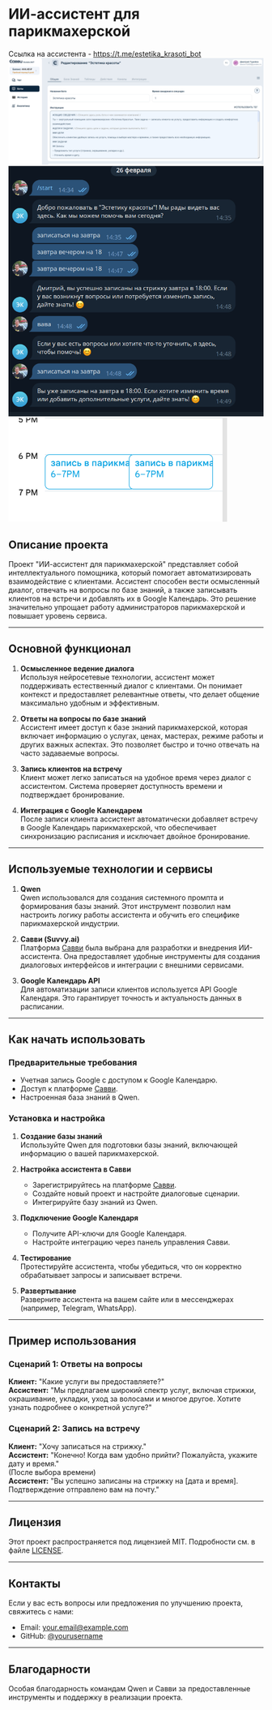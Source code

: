 # ИИ-ассистент для парикмахерской
Ссылка на ассистента -  https://t.me/estetika_krasoti_bot
![Скриншот Савви](https://github.com/deemon1988/AI-assistent/blob/main/савви.png)
![Скриншот ТГ](https://github.com/deemon1988/AI-assistent/blob/main/тг.png)
![Скриншот гугл-календарь](https://github.com/deemon1988/AI-assistent/blob/main/гугл.png)
## Описание проекта

Проект "ИИ-ассистент для парикмахерской" представляет собой интеллектуального помощника, который помогает автоматизировать взаимодействие с клиентами. Ассистент способен вести осмысленный диалог, отвечать на вопросы по базе знаний, а также записывать клиентов на встречи и добавлять их в Google Календарь. Это решение значительно упрощает работу администраторов парикмахерской и повышает уровень сервиса.

---

## Основной функционал

1. **Осмысленное ведение диалога**  
   Используя нейросетевые технологии, ассистент может поддерживать естественный диалог с клиентами. Он понимает контекст и предоставляет релевантные ответы, что делает общение максимально удобным и эффективным.

2. **Ответы на вопросы по базе знаний**  
   Ассистент имеет доступ к базе знаний парикмахерской, которая включает информацию о услугах, ценах, мастерах, режиме работы и других важных аспектах. Это позволяет быстро и точно отвечать на часто задаваемые вопросы.

3. **Запись клиентов на встречу**  
   Клиент может легко записаться на удобное время через диалог с ассистентом. Система проверяет доступность времени и подтверждает бронирование.

4. **Интеграция с Google Календарем**  
   После записи клиента ассистент автоматически добавляет встречу в Google Календарь парикмахерской, что обеспечивает синхронизацию расписания и исключает двойное бронирование.

---

## Используемые технологии и сервисы

1. **Qwen**  
   Qwen использовался для создания системного промпта и формирования базы знаний. Этот инструмент позволил нам настроить логику работы ассистента и обучить его специфике парикмахерской индустрии.

2. **Савви (Suvvy.ai)**  
   Платформа [Савви](https://suvvy.ai/) была выбрана для разработки и внедрения ИИ-ассистента. Она предоставляет удобные инструменты для создания диалоговых интерфейсов и интеграции с внешними сервисами.

3. **Google Календарь API**  
   Для автоматизации записи клиентов используется API Google Календаря. Это гарантирует точность и актуальность данных в расписании.

---

## Как начать использовать

### Предварительные требования
- Учетная запись Google с доступом к Google Календарю.
- Доступ к платформе [Савви](https://suvvy.ai/).
- Настроенная база знаний в Qwen.

### Установка и настройка
1. **Создание базы знаний**  
   Используйте Qwen для подготовки базы знаний, включающей информацию о вашей парикмахерской.

2. **Настройка ассистента в Савви**  
   - Зарегистрируйтесь на платформе [Савви](https://suvvy.ai/).  
   - Создайте новый проект и настройте диалоговые сценарии.  
   - Интегрируйте базу знаний из Qwen.

3. **Подключение Google Календаря**  
   - Получите API-ключи для Google Календаря.  
   - Настройте интеграцию через панель управления Савви.

4. **Тестирование**  
   Протестируйте ассистента, чтобы убедиться, что он корректно обрабатывает запросы и записывает встречи.

5. **Развертывание**  
   Разверните ассистента на вашем сайте или в мессенджерах (например, Telegram, WhatsApp).

---

## Пример использования

### Сценарий 1: Ответы на вопросы
**Клиент:** "Какие услуги вы предоставляете?"  
**Ассистент:** "Мы предлагаем широкий спектр услуг, включая стрижки, окрашивание, укладки, уход за волосами и многое другое. Хотите узнать подробнее о конкретной услуге?"

### Сценарий 2: Запись на встречу
**Клиент:** "Хочу записаться на стрижку."  
**Ассистент:** "Конечно! Когда вам удобно прийти? Пожалуйста, укажите дату и время."  
(После выбора времени)  
**Ассистент:** "Вы успешно записаны на стрижку на [дата и время]. Подтверждение отправлено вам на почту."

---

## Лицензия

Этот проект распространяется под лицензией MIT. Подробности см. в файле [LICENSE](LICENSE).

---

## Контакты

Если у вас есть вопросы или предложения по улучшению проекта, свяжитесь с нами:  
- Email: your.email@example.com  
- GitHub: [@yourusername](https://github.com/yourusername)

---

## Благодарности

Особая благодарность командам Qwen и Савви за предоставленные инструменты и поддержку в реализации проекта.
